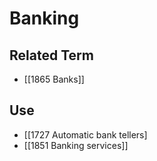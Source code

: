 # Banking  

## Related Term

- [[1865 Banks]]  

## Use

- [[1727 Automatic bank tellers]
- [[1851 Banking services]]  

